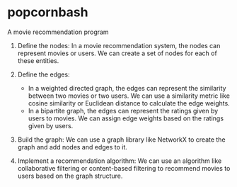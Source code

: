 # popcornbash
A movie recommendation program 

1. Define the nodes: In a movie recommendation system, the nodes can represent movies or users. We can create a set of nodes for each of these entities.

2. Define the edges: 
   * In a weighted directed graph, the edges can represent the similarity between two movies or two users. We can use a similarity metric like cosine similarity or Euclidean distance to calculate the edge weights. 
   * In a bipartite graph, the edges can represent the ratings given by users to movies. We can assign edge weights based on the ratings given by users.

3. Build the graph: We can use a graph library like NetworkX to create the graph and add nodes and edges to it.

4. Implement a recommendation algorithm: We can use an algorithm like collaborative filtering or content-based filtering to recommend movies to users based on the graph structure.

